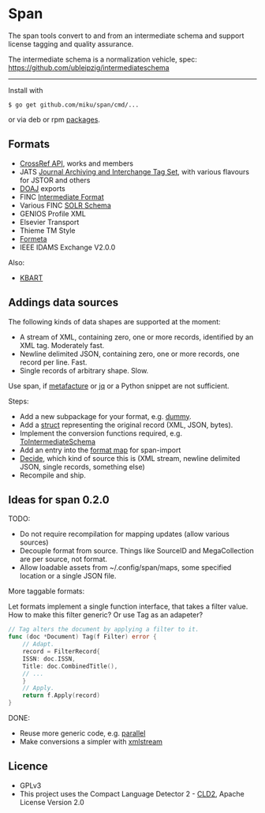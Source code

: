 Span
====

The span tools convert to and from an intermediate schema and support license
tagging and quality assurance.

The intermediate schema is a normalization vehicle, spec: https://github.com/ubleipzig/intermediateschema

----

Install with

    $ go get github.com/miku/span/cmd/...

or via deb or rpm [packages](https://github.com/miku/span/releases).

Formats
-------

* [CrossRef API](http://api.crossref.org/), works and members
* JATS [Journal Archiving and Interchange Tag Set](http://jats.nlm.nih.gov/archiving/versions.html), with various flavours for JSTOR and others
* [DOAJ](http://doaj.org/) exports
* FINC [Intermediate Format](https://github.com/ubleipzig/intermediateschema)
* Various FINC [SOLR Schema](https://github.com/finc/index/blob/master/schema.xml)
* GENIOS Profile XML
* Elsevier Transport
* Thieme TM Style
* [Formeta](https://github.com/culturegraph)
* IEEE IDAMS Exchange V2.0.0

Also:

* [KBART](http://www.uksg.org/KBART)

Addings data sources
--------------------

The following kinds of data shapes are supported at the moment:

* A stream of XML, containing zero, one or more records, identified by an XML
tag. Moderately fast.
* Newline delimited JSON, containing zero, one or more records, one record per
line. Fast.
* Single records of arbitrary shape. Slow.

Use span, if
[metafacture](https://github.com/culturegraph/metafacture-core/wiki) or
[jq](https://stedolan.github.io/jq/) or a Python snippet are not sufficient.

Steps:

* Add a new subpackage for your format, e.g. [dummy](https://github.com/miku/span/tree/master/formats/dummy).
* Add a [struct](https://github.com/miku/span/blob/9f07e35be39c184686b05e759b4d826b1de1a905/formats/dummy/example.go#L12-L15) representing the original record (XML, JSON, bytes).
* Implement the conversion functions required, e.g. [ToIntermediateSchema](https://github.com/miku/span/blob/9f07e35be39c184686b05e759b4d826b1de1a905/formats/dummy/example.go#L17-L22)
* Add an entry into the [format map](https://github.com/miku/span/blob/f89ef0337249ba5f75d05d8a3db7c85b5c389eaa/cmd/span-import/main.go#L59) for span-import
* [Decide](https://github.com/miku/span/blob/9f07e35be39c184686b05e759b4d826b1de1a905/cmd/span-import/main.go#L202),
which kind of source this is (XML stream, newline delimited JSON, single
records, something else)
* Recompile and ship.

Ideas for span 0.2.0
--------------------

TODO:

* Do not require recompilation for mapping updates (allow various sources)
* Decouple format from source. Things like SourceID and MegaCollection are per source, not format.
* Allow loadable assets from ~/.config/span/maps, some specified location or a single JSON file.

More taggable formats:

Let formats implement a single function interface, that takes a filter value.
How to make this filter generic? Or use Tag as an adapeter?

```go
// Tag alters the document by applying a filter to it.
func (doc *Document) Tag(f Filter) error {
    // Adapt.
    record = FilterRecord{
	ISSN: doc.ISSN,
	Title: doc.CombinedTitle(),
	// ...
    }
    // Apply.
    return f.Apply(record)
}
```

DONE:

* Reuse more generic code, e.g. [parallel](http://github.com/miku/parallel)
* Make conversions a simpler with [xmlstream](https://github.com/miku/xmlstream)

Licence
-------

* GPLv3
* This project uses the Compact Language Detector 2 - [CLD2](https://github.com/CLD2Owners/cld2), Apache License Version 2.0
